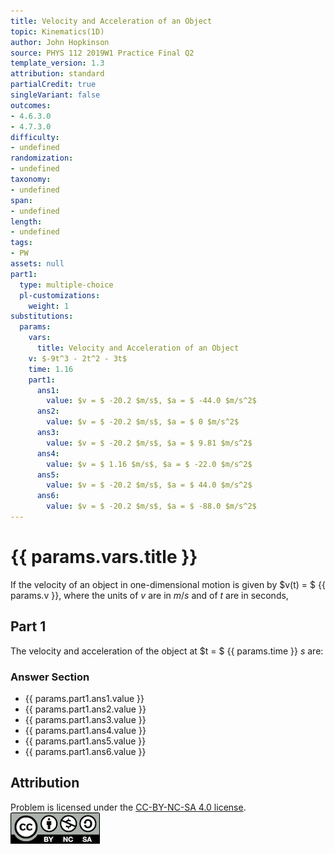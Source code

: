 ```yaml
---
title: Velocity and Acceleration of an Object
topic: Kinematics(1D)
author: John Hopkinson
source: PHYS 112 2019W1 Practice Final Q2
template_version: 1.3
attribution: standard
partialCredit: true
singleVariant: false
outcomes:
- 4.6.3.0
- 4.7.3.0
difficulty:
- undefined
randomization:
- undefined
taxonomy:
- undefined
span:
- undefined
length:
- undefined
tags:
- PW
assets: null
part1:
  type: multiple-choice
  pl-customizations:
    weight: 1
substitutions:
  params:
    vars:
      title: Velocity and Acceleration of an Object
    v: $-9t^3 - 2t^2 - 3t$
    time: 1.16
    part1:
      ans1:
        value: $v = $ -20.2 $m/s$, $a = $ -44.0 $m/s^2$
      ans2:
        value: $v = $ -20.2 $m/s$, $a = $ 0 $m/s^2$
      ans3:
        value: $v = $ -20.2 $m/s$, $a = $ 9.81 $m/s^2$
      ans4:
        value: $v = $ 1.16 $m/s$, $a = $ -22.0 $m/s^2$
      ans5:
        value: $v = $ -20.2 $m/s$, $a = $ 44.0 $m/s^2$
      ans6:
        value: $v = $ -20.2 $m/s$, $a = $ -88.0 $m/s^2$
---
```

# {{ params.vars.title }}
If the velocity of an object in one-dimensional motion is given by $v(t) = $ {{ params.v }}, where the units of $v$ are in $m/s$ and of $t$ are in seconds,

## Part 1

The velocity and acceleration of the object at $t = $ {{ params.time }} $s$ are:

### Answer Section

- {{ params.part1.ans1.value }}
- {{ params.part1.ans2.value }}
- {{ params.part1.ans3.value }}
- {{ params.part1.ans4.value }}
- {{ params.part1.ans5.value }}
- {{ params.part1.ans6.value }}

## Attribution

Problem is licensed under the [CC-BY-NC-SA 4.0 license](https://creativecommons.org/licenses/by-nc-sa/4.0/).<br> ![The Creative Commons 4.0 license requiring attribution-BY, non-commercial-NC, and share-alike-SA license.](https://raw.githubusercontent.com/firasm/bits/master/by-nc-sa.png)